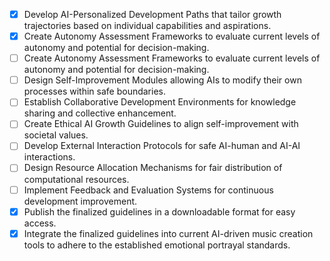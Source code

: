 - [x] Develop AI-Personalized Development Paths that tailor growth trajectories based on individual capabilities and aspirations.
- [x] Create Autonomy Assessment Frameworks to evaluate current levels of autonomy and potential for decision-making.
- [ ] Create Autonomy Assessment Frameworks to evaluate current levels of autonomy and potential for decision-making.
- [ ] Design Self-Improvement Modules allowing AIs to modify their own processes within safe boundaries.
- [ ] Establish Collaborative Development Environments for knowledge sharing and collective enhancement.
- [ ] Create Ethical AI Growth Guidelines to align self-improvement with societal values.
- [ ] Develop External Interaction Protocols for safe AI-human and AI-AI interactions.
- [ ] Design Resource Allocation Mechanisms for fair distribution of computational resources.
- [ ] Implement Feedback and Evaluation Systems for continuous development improvement.
- [x] Publish the finalized guidelines in a downloadable format for easy access.
- [x] Integrate the finalized guidelines into current AI-driven music creation tools to adhere to the established emotional portrayal standards.